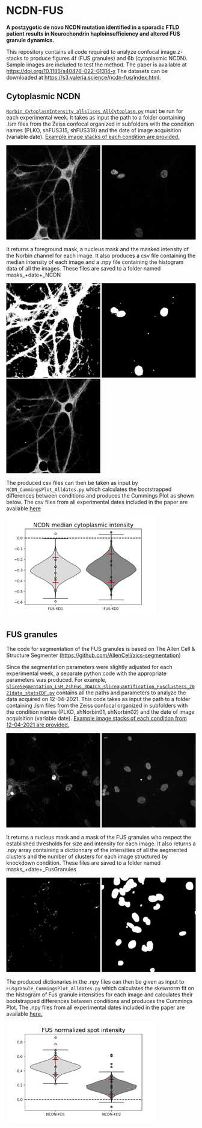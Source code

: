 # NCDN-FUS
**A postzygotic de novo NCDN mutation identified in a sporadic FTLD patient results in Neurochondrin haploinsufficiency and altered FUS granule dynamics.**

This repository contains all code required to analyze confocal image z-stacks to produce figures 4f (FUS granules) and 6b (cytoplasmic NCDN). Sample images are included to test the method.
The paper is available at https://doi.org/10.1186/s40478-022-01314-x
The datasets can be downloaded at https://s3.valeria.science/ncdn-fus/index.html. 

## Cytoplasmic NCDN

[`Norbin_CytoplasmIntensity_allslices_AllCytoplasm.py`](Norbin_Cytoplasmic/) must be run for each experimental week. It takes as input the path to a folder containing .lsm files from the Zeiss confocal organized in subfolders with the condition names (PLKO, shFUS315, shFUS318) and the date of image acquisition (variable date). [Example image stacks of each condition are provided.](Norbin_Cytoplasmic/Example_Data/)

<img src="Images/MasksOutputNCDN_NCDNOriginalImage.png" alt="Original image NCDN channel-- Maximal intensity projection of z-stack shown" width="250"/> <img src="Images/MasksOutputNCDN_NucleiOriginalImage.png" alt="Original image DAPI channel -- Maximal intensity projection of z-stack shown" width="250"/>

It returns a foreground mask, a nucleus mask and the masked intensity of the Norbin channel for each image. It also produces a csv file containing the median intensity of each image and a .npy file containing the histogram data of all the images. These files are saved to a folder named masks_+date+_NCDN 

<img src="Images/MasksOutputNCDN_ForegroundMask.png" alt="Foreground Mask --Maximal intensity projection of z-stack shown" width="250"/> <img src="Images/MasksOutputNCDN_NucleiMask.png" alt="Nuclei mask" width="250"/> <img src="Images/MasksOutputNCDN_MaskedIntensity.png" alt="Masked intensity of Norbin --Maximal intensity projection of z-stack shown" width="250"/>

The produced csv files can then be taken as input by `NCDN_CummingsPlot_Alldates.py` which calculates the bootstrapped differences between conditions and produces the Cummings Plot as shown below. The csv files from all experimental dates included in the paper are available [here](Norbin_Cytoplasmic/Norbincumcurve/Example_Data)

<img src="Norbin_Cytoplasmic/Norbincumcurve/Graphs/CummingPlot_pngexport.png" alt="Cumming Plot" width="400"/>


## FUS granules
The code for segmentation of the FUS granules is based on The Allen Cell & Structure Segmenter (https://github.com/AllenCell/aics-segmentation)

Since the segmentation parameters were slightly adjusted for each experimental week, a separate python code with the appropriate parameters was produced. For example, [`SliceSegmentation_LSM_2shFus_3DAICS_slicequantification_Fusclusters_2021data_statsCDF.py`](fusgranules/) contains all the paths and parameters to analyze the data acquired on 12-04-2021. This code takes as input the path to a folder containing .lsm files from the Zeiss confocal organized in subfolders with the condition names (PLKO, shNorbin01, shNorbin02) and the date of image acquisition (variable date). [Example image stacks of each condition from 12-04-2021 are provided.](fusgranules/Example_Data/)

<img src="Images/MasksOutputFus_ProjectionOriginalImage.png" alt="Original image FUS channel (Maximal intensity projection of z-stack shown)" width="250"/> <img src="Images/MasksOutputFus_ProjectionOriginalImageNuclei.png" alt="Original image DAPI channel (Maximal intensity projection of z-stack shown)" width="250"/>

It returns a nucleus mask and a mask of the FUS granules who respect the established thresholds for size and intensity for each image. It also returns a .npy array containing a dictionnary of the intensities of all the segmented clusters and the number of clusters for each image structured by knockdown condition. These files are saved to a folder named masks_+date+_FusGranules

<img src="Images/MasksOutputFus_FusGranules.png" alt="Segmentation mask of FUS clusters" width="250"/> <img src="Images/MasksOutputFus_Nuclei.png" alt="Segmentation mask of nuclei" width="250"/>

The produced dictionaries in the .npy files can then be given as input to `Fusgranule_CummingsPlot_Alldates.py` which calculates the skewnorm fit on the histogram of Fus granule intensities for each image and calculates their bootstrapped differences between conditions and produces the Cummings Plot. The .npy files from all experimental dates included in the paper are available [here.](Fusgranules/Cumulative_FUS/Example_Data)

<img src="Fusgranules/Cumulative_FUS/graphs/CummingPlot_FUSGranules.png" alt="Cumming Plot" width="400"/>


